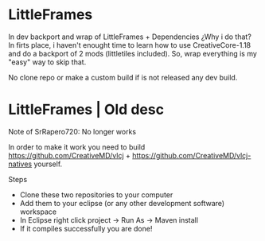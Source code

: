 # LittleFrames
In dev backport and wrap of LittleFrames + Dependencies 
¿Why i do that?
In firts place, i haven't enought time to learn how to use CreativeCore-1.18 
and do a backport of 2 mods (littletiles included).
So, wrap everything is my "easy" way to skip that.

No clone repo or make a custom build if is not released any dev build.


# LittleFrames | Old desc
Note of SrRapero720: No longer works

In order to make it work you need to build https://github.com/CreativeMD/vlcj + https://github.com/CreativeMD/vlcj-natives yourself.

Steps
* Clone these two repositories to your computer
* Add them to your eclipse (or any other development software) workspace
* In Eclipse right click project -> Run As -> Maven install
* If it compiles successfully you are done!
